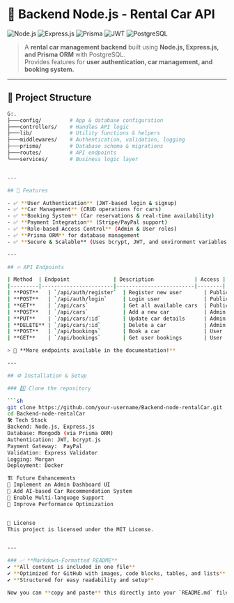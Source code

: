# 🚗 Backend Node.js - Rental Car API

![Node.js](https://img.shields.io/badge/Node.js-18.x-green?style=for-the-badge&logo=node.js)
![Express.js](https://img.shields.io/badge/Express.js-4.x-black?style=for-the-badge&logo=express)
![Prisma](https://img.shields.io/badge/Prisma-ORM-blue?style=for-the-badge&logo=prisma)
![JWT](https://img.shields.io/badge/JWT-Authentication-yellow?style=for-the-badge&logo=jsonwebtokens)
![PostgreSQL](https://img.shields.io/badge/PostgreSQL-Database-blue?style=for-the-badge&logo=postgresql)

> A **rental car management backend** built using **Node.js, Express.js, and Prisma ORM** with PostgreSQL.  
> Provides features for **user authentication, car management, and booking system.**  

---

## 📂 Project Structure  

```bash
G:.
├───config/         # App & database configuration  
├───controllers/    # Handles API logic  
├───lib/            # Utility functions & helpers  
├───middlewares/    # Authentication, validation, logging  
├───prisma/         # Database schema & migrations  
├───routes/         # API endpoints  
└───services/       # Business logic layer


---

## 🚀 Features  

- ✅ **User Authentication** (JWT-based login & signup)  
- ✅ **Car Management** (CRUD operations for cars)  
- ✅ **Booking System** (Car reservations & real-time availability)  
- ✅ **Payment Integration** (Stripe/PayPal support)  
- ✅ **Role-based Access Control** (Admin & User roles)  
- ✅ **Prisma ORM** for database management  
- ✅ **Secure & Scalable** (Uses bcrypt, JWT, and environment variables)  

---

## 🔥 API Endpoints  

| Method  | Endpoint              | Description             | Access |
|---------|-----------------------|-------------------------|--------|
| **POST**   | `/api/auth/register`  | Register new user       | Public |
| **POST**   | `/api/auth/login`     | Login user              | Public |
| **GET**    | `/api/cars`           | Get all available cars  | Public |
| **POST**   | `/api/cars`           | Add a new car           | Admin  |
| **PUT**    | `/api/cars/:id`       | Update car details      | Admin  |
| **DELETE** | `/api/cars/:id`       | Delete a car            | Admin  |
| **POST**   | `/api/bookings`       | Book a car              | User   |
| **GET**    | `/api/bookings`       | Get user bookings       | User   |

> 📢 **More endpoints available in the documentation!**

---

## ⚙️ Installation & Setup  

### 1️⃣ Clone the repository  

```sh
git clone https://github.com/your-username/Backend-node-rentalCar.git
cd Backend-node-rentalCar
🛠 Tech Stack
Backend: Node.js, Express.js
Database: Mongodb (via Prisma ORM)
Authentication: JWT, bcrypt.js
Payment Gateway:  PayPal
Validation: Express Validator
Logging: Morgan
Deployment: Docker

🏗 Future Enhancements
🔹 Implement an Admin Dashboard UI
🔹 Add AI-based Car Recommendation System
🔹 Enable Multi-language Support
🔹 Improve Performance Optimization


📜 License
This project is licensed under the MIT License.


---

### ✅ **Markdown-Formatted README**
✔ **All content is included in one file**  
✔ **Optimized for GitHub with images, code blocks, tables, and lists**  
✔ **Structured for easy readability and setup**  

Now you can **copy and paste** this directly into your `README.md` file. 🚀 Let me know if you need any changes! 😊

